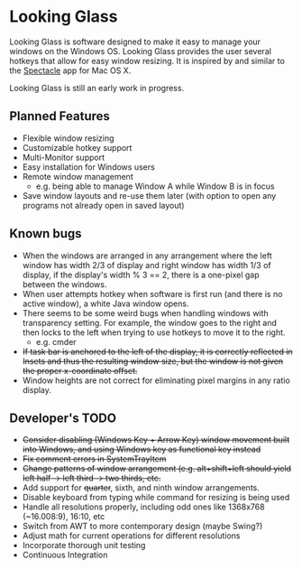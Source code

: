 # Looking Glass
Looking Glass is software designed to make it easy to manage your windows on the Windows OS.
Looking Glass provides the user several hotkeys that allow for easy window resizing. It is inspired by and similar to the [Spectacle](https://github.com/eczarny/spectacle) app for Mac OS X.

Looking Glass is still an early work in progress.

## Planned Features
* Flexible window resizing
* Customizable hotkey support
* Multi-Monitor support
* Easy installation for Windows users
* Remote window management
  * e.g. being able to manage Window A while Window B is in focus
* Save window layouts and re-use them later (with option to open any programs not already open in saved layout)

## Known bugs
* When the windows are arranged in any arrangement where the left window has width 2/3 of display and right window has width 1/3 of display, if the display's width % 3 == 2, there is a one-pixel gap between the windows.
* When user attempts hotkey when software is first run (and there is no active window), a white Java window opens.
* There seems to be some weird bugs when handling windows with transparency setting. For example, the window goes to the right and then locks to the left when trying to use hotkeys to move it to the right.
  * e.g. cmder
* ~~If task bar is anchored to the left of the display, it is correctly reflected in Insets and thus the resulting window size, but the window is not given the proper x-coordinate offset.~~
* Window heights are not correct for eliminating pixel margins in any ratio display.

## Developer's TODO
* ~~Consider disabling (Windows Key + Arrow Key) window movement built into Windows, and using Windows key as functional key instead~~
* ~~Fix comment errors in SystemTrayItem~~
* ~~Change patterns of window arrangement (e.g. alt+shift+left should yield left half -> left third -> two thirds, etc.~~
* Add support for ~~quarter~~, sixth, and ninth window arrangements.
* Disable keyboard from typing while command for resizing is being used
* Handle all resolutions properly, including odd ones like 1368x768 (~16.008:9), 16:10, etc
* Switch from AWT to more contemporary design (maybe Swing?)
* Adjust math for current operations for different resolutions
* Incorporate thorough unit testing
* Continuous Integration
